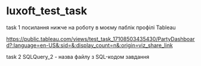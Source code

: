 # luxoft_test_task

task 1 
посилання нижче на роботу в моєму паблік профілі Tableau

https://public.tableau.com/views/test_task_17108503435430/PartyDashboard?:language=en-US&:sid=&:display_count=n&:origin=viz_share_link

task 2
SQLQuery_2 - назва файлу з SQL-кодом завдання
